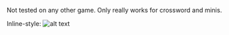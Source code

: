Not tested on any other game. Only really works for crossword and minis.

Inline-style: 
![alt text]([https://github.com/adam-p/markdown-here/raw/master/src/common/images/icon48.png](https://github.com/KenLHua/NYTCrosswordDarkCss/blob/master/Screenshot%202025-05-05%20131714.png) "Logo Title Text 1")
